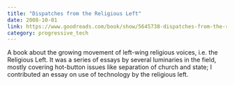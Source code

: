 ```yaml
---
title: "Dispatches from the Religious Left"
date: 2008-10-01
link: https://www.goodreads.com/book/show/5645738-dispatches-from-the-religious-left
category: progressive_tech
---
```


A book about the growing movement of left-wing religious voices, i.e. the Religious Left. It was a series of essays by several luminaries in the field, mostly covering hot-button issues like separation of church and state; I contributed an essay on use of technology by the religious left.
